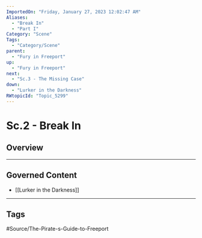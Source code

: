 ```yaml
---
ImportedOn: "Friday, January 27, 2023 12:02:47 AM"
Aliases:
  - "Break In"
  - "Part I"
Category: "Scene"
Tags:
  - "Category/Scene"
parent:
  - "Fury in Freeport"
up:
  - "Fury in Freeport"
next:
  - "Sc.3 - The Missing Case"
down:
  - "Lurker in the Darkness"
RWtopicId: "Topic_5299"
---
```

# Sc.2 - Break In
## Overview
---
## Governed Content
- [[Lurker in the Darkness]]


---
## Tags
#Source/The-Pirate-s-Guide-to-Freeport


